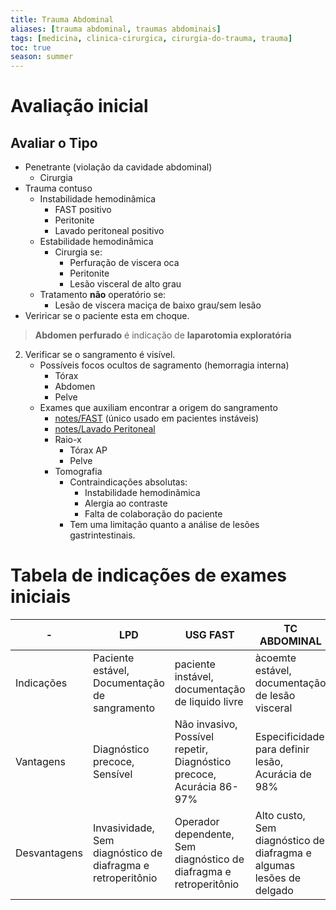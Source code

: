 ```yaml
---
title: Trauma Abdominal
aliases: [trauma abdominal, traumas abdominais]
tags: [medicina, clinica-cirurgica, cirurgia-do-trauma, trauma]
toc: true
season: summer
---
```

# Avaliação inicial
## Avaliar o Tipo
- Penetrante (violação da cavidade abdominal)
	- Cirurgia
- Trauma contuso
	- Instabilidade hemodinâmica
		- FAST positivo
		- Peritonite
		- Lavado peritoneal positivo
	- Estabilidade hemodinâmica
		- Cirurgia se:
			- Perfuração de viscera oca
			- Peritonite
			- Lesão visceral de alto grau
	- Tratamento **não** operatório se:
		- Lesão de viscera maciça de baixo grau/sem lesão
- Veriricar se o paciente esta em choque.
> **Abdomen perfurado** é indicação de **laparotomia exploratória**
2. Verificar se o sangramento é visível.
	- Possíveis focos ocultos de sagramento (hemorragia interna)
		- Tórax
		- Abdomen
		- Pelve
	- Exames que auxiliam encontrar a origem do sangramento
		- [notes/FAST](notes/FAST.md) (único usado em pacientes instáveis)
		- [notes/Lavado Peritoneal](notes/Lavado%20Peritoneal.md)
		- Raio-x
			- Tórax AP
			- Pelve
		- Tomografia
			- Contraindicações absolutas:
				- Instabilidade hemodinãmica
				- Alergia ao contraste
				- Falta de colaboração do paciente
			- Tem uma limitação quanto a análise de lesões gastrintestinais.

# Tabela de indicações de exames iniciais

\- | LPD | USG FAST | TC ABDOMINAL
--- | --- | --- | ---
Indicações | Paciente estável, Documentação de sangramento | paciente instável, documentação de liquido livre | àcoemte estável, documentação de lesão visceral 
Vantagens | Diagnóstico precoce, Sensível | Não invasivo, Possível repetir, Diagnóstico precoce, Acurácia 86-97% | Especificidade para definir lesão, Acurácia de 98%
Desvantagens | Invasividade, Sem diagnóstico de diafragma e retroperitônio | Operador dependente, Sem diagnóstico de diafragma e retroperitônio | Alto custo, Sem diagnóstico de diafragma e algumas lesões de delgado 
